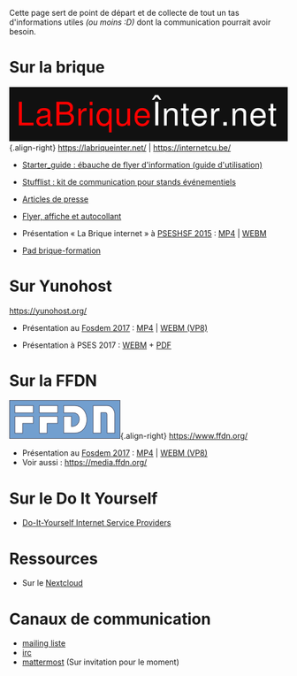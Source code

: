 <!-- TITLE: hub comm -->
<!-- SUBTITLE: Faire circuler l'info & promouvoir Neutrinet -->

Cette page sert de point de départ et de collecte de tout un tas d'informations utiles *(ou moins :D)* dont la communication pourrait avoir besoin.

# Sur la brique
![Labriqueinter Net](/uploads/labriqueinter-net.png "Labriqueinter Net"){.align-right}
https://labriqueinter.net/ | https://internetcu.be/

- [Starter_guide : ébauche de flyer d'information (guide d'utilisation)](https://github.com/labriqueinternet/communication)
- [Stufflist : kit de communication pour stands événementiels](https://github.com/labriqueinternet/communication/blob/master/stufflist.md)

- [Articles de presse](https://github.com/labriqueinternet/labriqueinter.net/blob/master/PRESS.md)

- [Flyer, affiche et autocollant](https://www.ffdn.org/wiki/doku.php?id=communication#presenter_la_brique_internet)

- Présentation « La Brique internet » à [PSESHSF 2015](https://www.pseshsf.org/fr/archives-et-videos/2015/) : [MP4](http://data.passageenseine.org/2015/mp4/PSES2015_brique-internet.mp4) | [WEBM](http://data.passageenseine.org/2015/webm)

- [Pad brique-formation](https://pad.lqdn.fr/p/brique-formation)

# Sur Yunohost

https://yunohost.org/

- Présentation au [Fosdem 2017](https://video.fosdem.org/2017/AW1.125/) : [MP4](https://video.fosdem.org/2017/AW1.125/yunohost.mp4) | [WEBM (VP8)](https://video.fosdem.org/2017/AW1.125/yunohost.vp8.webm)

- Présentation à PSES 2017 : [WEBM](http://data.passageenseine.org/2017/aleks-ljf_internet-futur-yunohost.webm) + [PDF](http://data.passageenseine.org/2017/aleks-ljf_internet-futur-yunohost.pdf)

# Sur la FFDN
![Logo Ffdn 0](/uploads/logo-ffdn-0.png "Logo Ffdn 0"){.align-right}
https://www.ffdn.org/

- Présentation au [Fosdem 2017](https://video.fosdem.org/2017/AW1.125/) : [MP4](https://video.fosdem.org/2017/AW1.125/ffdn.mp4) | [WEBM (VP8)](https://video.fosdem.org/2017/AW1.125/ffdn.vp8.webm)
- Voir aussi : https://media.ffdn.org/

# Sur le Do It Yourself

- [Do-It-Yourself Internet Service Providers](https://diyisp.org)

# Ressources

* Sur le [Nextcloud](https://files.neutrinet.be/s/xGAQCAMRK229H2g)

# Canaux de communication

* [mailing liste](mailto:neutrinet@lists.entransition.be)
* [irc](https://webchat.freenode.net/?channels=neutrinet)
* [mattermost](https://chat.neutrinet.be/neutrinet/channels/hub-communication) (Sur invitation pour le moment)